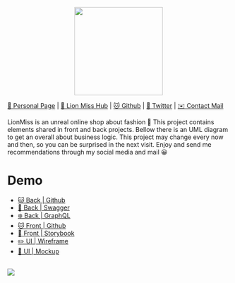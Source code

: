 
<p align="center">
  <img width="200" class="logo" src="./src/stories/assets/logo.png" />
</p>

[💃 Personal Page](https://www.kodeneko.com) | [👗 Lion Miss Hub](https://kodeneko.com/lionmiss) | [🐱 Github](https://github.com/kode-neko) | [🐤 Twitter](https://twitter.com/KodenekoFront) | [✉️ Contact Mail](mailto:ladysun.freedom@gmail.com)

LionMiss is an unreal online shop about fashion 🛒 This project contains elements shared in front and back projects. Bellow there is an UML diagram to get an overall about business logic. This project may change every now and then, so you can be surprised in the next visit. Enjoy and send me recommendations through my social media and mail 😀

# Demo
- [🐱 Back | Github](https://github.com/kode-neko/lionmiss-back)
- [🌳 Back | Swagger](https://www.kodeneko.com/lionmiss/swagger)
- [❄️ Back | GraphQL](https://www.kodeneko.com/lionmiss/gql)
- [🐱 Front | Github](https://github.com/kode-neko/lionmiss-components)
- [🎨 Front | Storybook](https://github.com/kode-neko/lionmiss-components)
- [✏️ UI | Wireframe](https://www.kodeneko.com/lionmiss/wireframe)
- [📱 UI | Mockup](https://www.kodeneko.com/lionmiss/mockup)

<br/>

<img class="exampleImg" src="./src/stories/assets/example-screen.png" />
